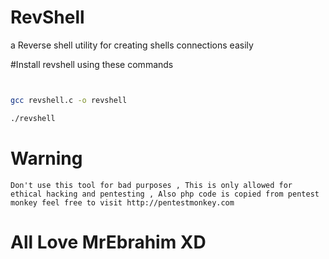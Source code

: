 # RevShell 

a Reverse shell utility for creating shells connections easily                                                                                                                                      

 
 
 #Install revshell using these commands
 
 ```bash
 
 
 gcc revshell.c -o revshell
 
 ./revshell
 
 
 ```
                                                                                                                                         
# Warning

``
Don't use this tool for bad purposes , This is only allowed for ethical hacking and pentesting , Also php code is copied from pentest monkey feel free to visit http://pentestmonkey.com
``

# All Love MrEbrahim XD
                                                                                                                                         
                                                                                                                                         
                                                                                                                                         
